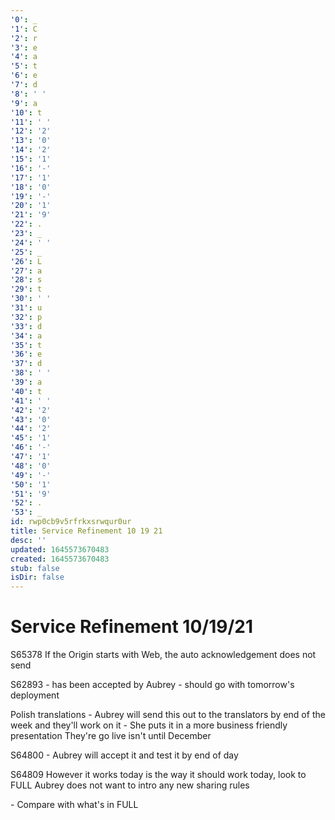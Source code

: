 ```yaml
---
'0': _
'1': C
'2': r
'3': e
'4': a
'5': t
'6': e
'7': d
'8': ' '
'9': a
'10': t
'11': ' '
'12': '2'
'13': '0'
'14': '2'
'15': '1'
'16': '-'
'17': '1'
'18': '0'
'19': '-'
'20': '1'
'21': '9'
'22': .
'23': _
'24': ' '
'25': _
'26': L
'27': a
'28': s
'29': t
'30': ' '
'31': u
'32': p
'33': d
'34': a
'35': t
'36': e
'37': d
'38': ' '
'39': a
'40': t
'41': ' '
'42': '2'
'43': '0'
'44': '2'
'45': '1'
'46': '-'
'47': '1'
'48': '0'
'49': '-'
'50': '1'
'51': '9'
'52': .
'53': _
id: rwp0cb9v5rfrkxsrwqur0ur
title: Service Refinement 10 19 21
desc: ''
updated: 1645573670483
created: 1645573670483
stub: false
isDir: false
---
```


# Service Refinement 10/19/21


S65378
If the Origin starts with Web, the auto acknowledgement does not send

S62893 - has been accepted by Aubrey
\- should go with tomorrow's deployment

Polish translations - Aubrey will send this out to the translators by end of the week and they'll work on it
\- She puts it in a more business friendly presentation
They're go live isn't until December

S64800
\- Aubrey will accept it and test it by end of day

S64809
However it works today is the way it should work today, look to FULL
Aubrey does not want to intro any new sharing rules

\- Compare with what's in FULL

